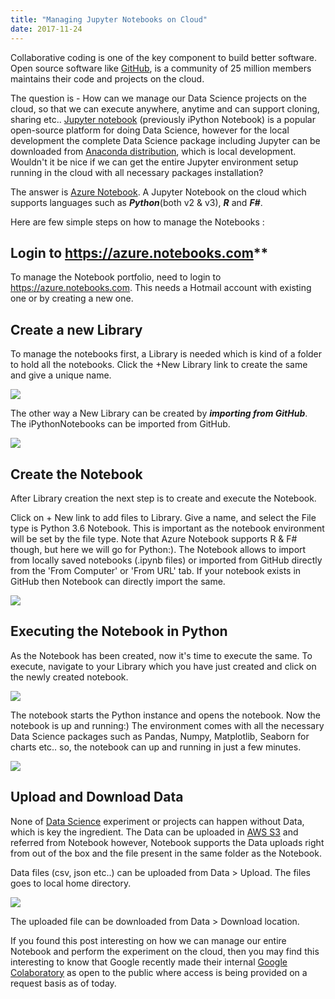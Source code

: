 ```yaml
---
title: "Managing Jupyter Notebooks on Cloud"
date: 2017-11-24
---
```




Collaborative coding is one of the key component to build better software. Open source software like [GitHub](https://github.com/about), is a community of 25 million members maintains their code and projects on the cloud.

The question is - How can we manage our Data Science projects on the cloud, so that we can execute anywhere, anytime and can support cloning, sharing etc.. <a href="https://github.com/jupyter/notebook" target="_blank">Jupyter notebook</a> (previously iPython Notebook) is a popular open-source platform for doing Data Science, however for the local development the complete Data Science package including Jupyter can be downloaded from [Anaconda distribution](https://www.anaconda.com/download/#macos), which is local development. Wouldn't it be nice if we can get the entire Jupyter environment setup running in the cloud with all necessary packages installation?

The answer is [Azure Notebook](https://github.com/jupyter/notebook). A Jupyter Notebook on the cloud which supports languages such as ***Python***(both v2 & v3), ***R*** and ***F#***.

Here are few simple steps on how to manage the Notebooks :

## Login to https://azure.notebooks.com**

To manage the Notebook portfolio, need to login to https://azure.notebooks.com. This needs a Hotmail account with existing one or by creating a new one.

## Create a new Library

To manage the notebooks first, a Library is needed which is kind of a folder to hold all the notebooks. Click the +New Library link to create the same and give a unique name.

![](/img/jupyter_on_cloud/img1.png)


The other way a New Library can be created by ***importing from GitHub***. The iPythonNotebooks can be imported from GitHub.

![](/img/jupyter_on_cloud/img2.png)

## Create the Notebook

After Library creation the next step is to create and execute the Notebook.

Click on + New link to add files to Library. Give a name, and select the File type is Python 3.6 Notebook. This is important as the notebook environment will be set by the file type. Note that Azure Notebook supports R & F# though, but here we will go for Python:). The Notebook allows to import from locally saved notebooks (.ipynb files) or imported from GitHub directly from the 'From Computer' or 'From URL' tab. If your notebook exists in GitHub then Notebook can directly import the same.

![](/img/jupyter_on_cloud/img3.png)

## Executing the Notebook in Python

As the Notebook has been created, now it's time to execute the same. To execute, navigate to your Library which you have just created and click on the newly created notebook.

![](/img/jupyter_on_cloud/img4.png)

The notebook starts the Python instance and opens the notebook. Now the notebook is up and running:) The environment comes with all the necessary Data Science packages such as Pandas, Numpy, Matplotlib, Seaborn for charts etc.. so, the notebook can up and running in just a few minutes.

![](/img/jupyter_on_cloud/img5.png)

## Upload and Download Data

None of [Data Science](https://en.wikipedia.org/wiki/Data_science) experiment or projects can happen without Data, which is key the ingredient. The Data can be uploaded in [AWS S3](https://aws.amazon.com/s3/details/) and referred from Notebook however, Notebook supports the Data uploads right from out of the box and the file present in the same folder as the Notebook.

Data files (csv, json etc..) can be uploaded from Data > Upload. The files goes to local home directory.

![](/img/jupyter_on_cloud/img6.png)

The uploaded file can be downloaded from Data > Download location.


If you found this post interesting on how we can manage our entire Notebook and perform the experiment on the cloud, then you may find this interesting to know that Google recently made their internal [Google Colaboratory](https://research.google.com/colaboratory/unregistered.html) as open to the public where access is being provided on a request basis as of today.

